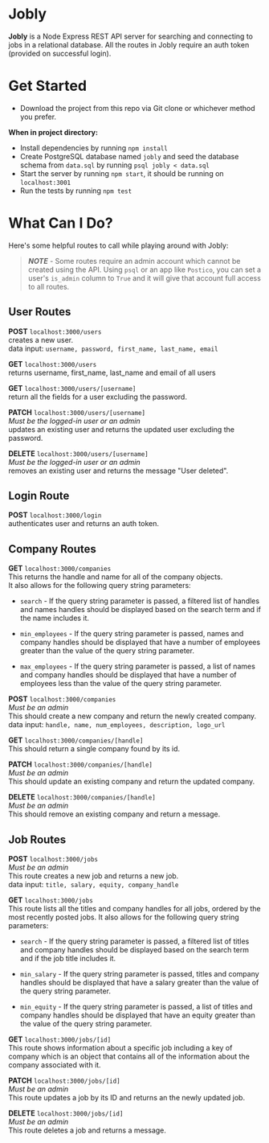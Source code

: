 # Jobly
**Jobly** is a Node Express REST API server for searching and connecting to jobs in a relational database. All the routes in Jobly require an auth token (provided on successful login).

# Get Started

- Download the project from this repo via Git clone or whichever method you prefer.

**When in project directory:**

- Install dependencies by running `npm install`
- Create PostgreSQL database named `jobly` and seed the database schema from `data.sql` by running `psql jobly < data.sql`
- Start the server by running `npm start`, it should be running on `localhost:3001`
- Run the tests by running `npm test`

# What Can I Do?

Here's some helpful routes to call while playing around with Jobly:

>***NOTE*** - Some routes require an admin account which cannot be created using the API. Using `psql` or an app like `Postico`, you can set a user's `is_admin` column to `True` and it will give that account full access to all routes.

## User Routes

**POST** `localhost:3000/users`<br>
creates a new user.<br>
data input: `username, password, first_name, last_name, email`

**GET** `localhost:3000/users`<br>
returns username, first_name, last_name and email of all users

**GET** `localhost:3000/users/[username]`<br>
return all the fields for a user excluding the password.

**PATCH** `localhost:3000/users/[username]`<br>
*Must be the logged-in user or an admin*<br>
updates an existing user and returns the updated user excluding the password.

**DELETE** `localhost:3000/users/[username]`<br>
*Must be the logged-in user or an admin*<br>
removes an existing user and returns the message "User deleted".

## Login Route

**POST** `localhost:3000/login`<br>
authenticates user and returns an auth token.

## Company Routes

**GET** `localhost:3000/companies`<br>
This returns the handle and name for all of the company objects.<br>
It also allows for the following query string parameters:

- `search` - If the query string parameter is passed, a filtered list of handles and names handles should be displayed based on the search term and if the name includes it.
- `min_employees` - If the query string parameter is passed, names and company handles should be displayed that have a number of employees greater than the value of the query string parameter.

- `max_employees` - If the query string parameter is passed, a list of names and company handles should be displayed that have a number of employees less than the value of the query string parameter.

**POST** `localhost:3000/companies`<br>
*Must be an admin*<br>
This should create a new company and return the newly created company.<br>
data input: `handle, name, num_employees, description, logo_url`

**GET** `localhost:3000/companies/[handle]`<br>
This should return a single company found by its id.

**PATCH** `localhost:3000/companies/[handle]`<br>
*Must be an admin*<br>
This should update an existing company and return the updated company.

**DELETE** `localhost:3000/companies/[handle]`<br>
*Must be an admin*<br>
This should remove an existing company and return a message.

## Job Routes

**POST** `localhost:3000/jobs`<br>
*Must be an admin*<br>
This route creates a new job and returns a new job.<br>
data input: `title, salary, equity, company_handle`

**GET** `localhost:3000/jobs`<br>
This route lists all the titles and company handles for all jobs, ordered by the most recently posted jobs. It also allows for the following query string parameters:

- `search` - If the query string parameter is passed, a filtered list of titles and company handles should be displayed based on the search term and if the job title includes it.

- `min_salary` - If the query string parameter is passed, titles and company handles should be displayed that have a salary greater than the value of the query string parameter.

- `min_equity` - If the query string parameter is passed, a list of titles and company handles should be displayed that have an equity greater than the value of the query string parameter.

**GET** `localhost:3000/jobs/[id]`<br>
This route shows information about a specific job including a key of company which is an object that contains all of the information about the company associated with it.

**PATCH** `localhost:3000/jobs/[id]`<br>
*Must be an admin*<br>
This route updates a job by its ID and returns an the newly updated job.

**DELETE** `localhost:3000/jobs/[id]`<br>
*Must be an admin*<br>
This route deletes a job and returns a message.

